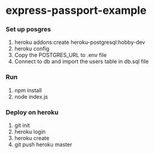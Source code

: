 # express-passport-example

### Set up posgres

1. heroku addons:create heroku-postgresql:hobby-dev
2. heroku config
3. Copy the POSTGRES_URL to .env file
4. Connect to db and import the users table in db.sql file

### Run

1. npm install
2. node index.js

### Deploy on heroku

1. git init
2. heroku login
3. heroku create
4. git push heroku master
